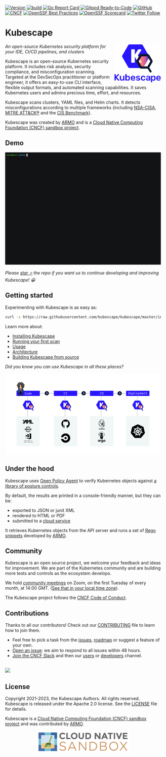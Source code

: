 [![Version](https://img.shields.io/github/v/release/kubescape/kubescape)](https://github.com/kubescape/kubescape/releases)
[![build](https://github.com/kubescape/kubescape/actions/workflows/02-release.yaml/badge.svg)](https://github.com/kubescape/kubescape/actions/workflows/02-release.yaml)
[![Go Report Card](https://goreportcard.com/badge/github.com/kubescape/kubescape)](https://goreportcard.com/report/github.com/kubescape/kubescape)
[![Gitpod Ready-to-Code](https://img.shields.io/badge/Gitpod-Ready--to--Code-blue?logo=gitpod)](https://gitpod.io/#https://github.com/kubescape/kubescape)
[![GitHub](https://img.shields.io/github/license/kubescape/kubescape)](https://github.com/kubescape/kubescape/blob/master/LICENSE)
[![CNCF](https://shields.io/badge/CNCF-Sandbox%20project-blue?logo=linux-foundation&style=flat)](https://landscape.cncf.io/card-mode?project=sandbox&selected=kubescape)
[![OpenSSF Best Practices](https://www.bestpractices.dev/projects/6944/badge)](https://www.bestpractices.dev/projects/6944)
[![OpenSSF Scorecard](https://api.securityscorecards.dev/projects/github.com/kubescape/kubescape/badge)](https://securityscorecards.dev/viewer/?uri=github.com/kubescape/kubescape)
[![Twitter Follow](https://img.shields.io/twitter/follow/kubescape?style=social)](https://twitter.com/kubescape)

# Kubescape

<picture>
  <source media="(prefers-color-scheme: dark)" srcset="https://raw.githubusercontent.com/cncf/artwork/master/projects/kubescape/stacked/white/kubescape-stacked-white.svg" width="150">
  <source media="(prefers-color-scheme: light)" srcset="https://raw.githubusercontent.com/cncf/artwork/master/projects/kubescape/stacked/color/kubescape-stacked-color.svg" width="150">
  <img alt="Kubescape logo" align="right" src="https://raw.githubusercontent.com/cncf/artwork/master/projects/kubescape/stacked/color/kubescape-stacked-color.svg" width="150">
</picture>

_An open-source Kubernetes security platform for your IDE, CI/CD pipelines, and clusters_

Kubescape is an open-source Kubernetes security platform. It includes risk analysis, security compliance, and misconfiguration scanning. Targeted at the DevSecOps practitioner or platform engineer, it offers an easy-to-use CLI interface, flexible output formats, and automated scanning capabilities. It saves Kubernetes users and admins precious time, effort, and resources.

Kubescape scans clusters, YAML files, and Helm charts. It detects misconfigurations according to multiple frameworks (including [NSA-CISA](https://www.armosec.io/blog/kubernetes-hardening-guidance-summary-by-armo/?utm_source=github&utm_medium=repository), [MITRE ATT&CK®](https://www.microsoft.com/security/blog/2021/03/23/secure-containerized-environments-with-updated-threat-matrix-for-kubernetes/) and the [CIS Benchmark](https://www.armosec.io/blog/cis-kubernetes-benchmark-framework-scanning-tools-comparison/?utm_source=github&utm_medium=repository)).

Kubescape was created by [ARMO](https://www.armosec.io/?utm_source=github&utm_medium=repository) and is a [Cloud Native Computing Foundation (CNCF) sandbox project](https://www.cncf.io/sandbox-projects/).

## Demo
<img src="docs/img/demo.gif">

_Please [star ⭐](https://github.com/kubescape/kubescape/stargazers) the repo if you want us to continue developing and improving Kubescape! 😀_

## Getting started

Experimenting with Kubescape is as easy as:

```sh
curl -s https://raw.githubusercontent.com/kubescape/kubescape/master/install.sh | /bin/bash
```

Learn more about:

* [Installing Kubescape](docs/installation.md)
* [Running your first scan](docs/getting-started.md#run-your-first-scan)
* [Usage](docs/getting-started.md#examples)
* [Architecture](docs/architecture.md)
* [Building Kubescape from source](https://github.com/kubescape/kubescape/wiki/Building)

_Did you know you can use Kubescape in all these places?_

<div align="center">
    <img src="docs/img/ksfromcodetodeploy.png" alt="Places you can use Kubescape: in your IDE, CI, CD, or against a running cluster.">
</div>

## Under the hood

Kubescape uses [Open Policy Agent](https://github.com/open-policy-agent/opa) to verify Kubernetes objects against [a library of posture controls](https://github.com/kubescape/regolibrary).

By default, the results are printed in a console-friendly manner, but they can be:

* exported to JSON or junit XML
* rendered to HTML or PDF
* submitted to a [cloud service](docs/providers.md)

It retrieves Kubernetes objects from the API server and runs a set of [Rego snippets](https://www.openpolicyagent.org/docs/latest/policy-language/) developed by [ARMO](https://www.armosec.io?utm_source=github&utm_medium=repository).

## Community

Kubescape is an open source project, we welcome your feedback and ideas for improvement. We are part of the Kubernetes community and are building more tests and controls as the ecosystem develops.

We hold [community meetings](https://zoom.us/j/95174063585) on Zoom, on the first Tuesday of every month, at 14:00 GMT. ([See that in your local time zone](https://time.is/compare/1400_in_GMT)).

The Kubescape project follows the [CNCF Code of Conduct](https://github.com/cncf/foundation/blob/master/code-of-conduct.md).

## Contributions 

Thanks to all our contributors!  Check out our [CONTRIBUTING](CONTRIBUTING.md) file to learn how to join them.

* Feel free to pick a task from the [issues](https://github.com/kubescape/kubescape/issues?q=is%3Aissue+is%3Aopen+label%3A%22open+for+contribution%22), [roadmap](docs/roadmap.md) or suggest a feature of your own.
* [Open an issue](https://github.com/kubescape/kubescape/issues/new/choose): we aim to respond to all issues within 48 hours.
* [Join the CNCF Slack](https://slack.cncf.io/) and then our [users](https://cloud-native.slack.com/archives/C04EY3ZF9GE) or [developers](https://cloud-native.slack.com/archives/C04GY6H082K) channel.

<br>

<a href = "https://github.com/kubescape/kubescape/graphs/contributors">
  <img src = "https://contrib.rocks/image?repo=kubescape/kubescape"/>
</a>

## License

Copyright 2021-2023, the Kubescape Authors. All rights reserved. Kubescape is released under the Apache 2.0 license. See the [LICENSE](LICENSE) file for details.

Kubescape is a [Cloud Native Computing Foundation (CNCF) sandbox project](https://www.cncf.io/sandbox-projects/) and was contributed by [ARMO](https://www.armosec.io/?utm_source=github&utm_medium=repository).

<div align="center">
    <img src="https://raw.githubusercontent.com/cncf/artwork/master/other/cncf-sandbox/horizontal/color/cncf-sandbox-horizontal-color.svg" width="300" alt="CNCF Sandbox Project">
</div>
